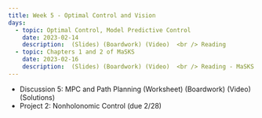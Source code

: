 ```yaml
---
title: Week 5 - Optimal Control and Vision
days:
  - topic: Optimal Control, Model Predictive Control 
    date: 2023-02-14
    description:  (Slides) (Boardwork) (Video)  <br /> Reading 
  - topic: Chapters 1 and 2 of MaSKS
    date: 2023-02-16
    description:  (Slides) (Boardwork) (Video)  <br /> Reading - MaSKS Ch 1, 2
---
```


- Discussion 5: MPC and Path Planning (Worksheet) (Boardwork) (Video) (Solutions)
- Project 2: Nonholonomic Control (due 2/28)


